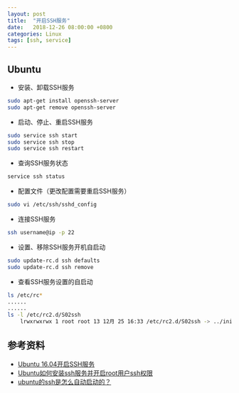 ```yaml
---
layout: post
title:  "开启SSH服务"
date:   2018-12-26 08:00:00 +0800
categories: Linux
tags: [ssh, service]
---
```


## Ubuntu

* 安装、卸载SSH服务
```bash
sudo apt-get install openssh-server
sudo apt-get remove openssh-server
```

* 启动、停止、重启SSH服务
```bash
sudo service ssh start
sudo service ssh stop
sudo service ssh restart
```

* 查询SSH服务状态
```bash
service ssh status
```

* 配置文件（更改配置需要重启SSH服务）
```bash
sudo vi /etc/ssh/sshd_config
```

* 连接SSH服务
```bash
ssh username@ip -p 22
```

* 设置、移除SSH服务开机自启动
```bash
sudo update-rc.d ssh defaults
sudo update-rc.d ssh remove
```

* 查看SSH服务设置的自启动
```bash
ls /etc/rc*
......
......
ls -l /etc/rc2.d/S02ssh
    lrwxrwxrwx 1 root root 13 12月 25 16:33 /etc/rc2.d/S02ssh -> ../init.d/ssh
```

## 参考资料
* [Ubuntu 16.04开启SSH服务](https://www.cnblogs.com/EasonJim/p/7189509.html)
* [Ubuntu如何安装ssh服务并开启root用户ssh权限](https://jingyan.baidu.com/article/09ea3ede459728c0aede39f1.html)
* [ubuntu的ssh是怎么自动启动的？](https://bbs.csdn.net/topics/350230361)